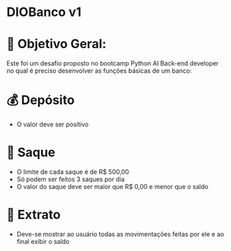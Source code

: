 <h1>DIOBanco v1</h1>

# 🎯 Objetivo Geral:
Este foi um desafio proposto no bootcamp Python AI Back-end developer no qual é preciso desenvolver as funções básicas de um banco:

# 💰 Depósito
- O valor deve ser positivo

# 💸 Saque
- O limite de cada saque é de R$ 500,00
- Só podem ser feitos 3 saques por dia
- O valor do saque deve ser maior que R$ 0,00 e menor que o saldo

# 🧾 Extrato
- Deve-se mostrar ao usuário todas as movimentações feitas por ele e ao final exibir o saldo